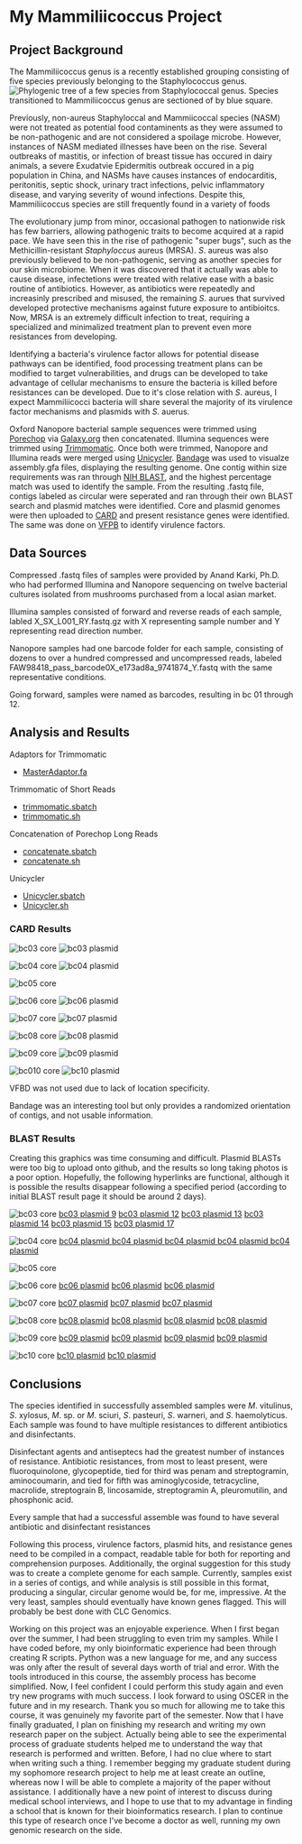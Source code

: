 # My Mammiliicoccus Project

## Project Background

The Mammiliicoccus genus is a recently established grouping consisting of five species previously belonging to the Staphylococcus genus.
![Phylogenic tree of a few species from Staphylococcal genus. Species transitioned to Mammiliicoccus genus are sectioned of by blue square.](https://github.com/biol726314/MamiliicoccusResearch/blob/main/Images/MammilicoccusPhylogeneticTree.png)

Previously, non-aureus Staphyloccal and Mammiicoccal species (NASM) were not treated as potential food contaminents as they were assumed to be non-pathogenic and are not considered a spoilage microbe. However, instances of NASM mediated illnesses have been on the rise. Several outbreaks of mastitis, or infection of breast tissue has occured in dairy animals, a severe Exudatvie Epidermitis outbreak occured in a pig population in China, and NASMs have causes instances of endocarditis, peritonitis, septic shock, urinary tract infections, pelvic inflammatory disease, and varying severity of wound infections. Despite this, Mammiliicoccus species are still frequently found in a variety of foods


The evolutionary jump from minor, occasional pathogen to nationwide risk has few barriers, allowing pathogenic traits to become acquired at a rapid pace. We have seen this in the rise of pathogenic "super bugs", such as the Methicillin-resistant *Staphyloccus* aureus (MRSA). *S*. aureus was also previously believed to be non-pathogenic, serving as another species for our skin microbiome. When it was discovered that it actually was able to cause disease, infectetions were treated with relative ease with a basic routine of antibiotics. However, as antibiotics were repeatedly and increasinly prescribed and misused, the remaining *S*. aurues that survived developed protective mechanisms against future exposure to antibioitcs. Now, MRSA is an extremely difficult infection to treat, requiring a specialized and minimalized treatment plan to prevent even more resistances from developing.


Identifying a bacteria's virulence factor allows for potential disease pathways can be identified, food processing treatment plans can be modified to target vulnerabilities, and drugs can be developed to take advantage of cellular mechanisms to ensure the bacteria is killed before resistances can be developed. Due to it's close relation with *S*. aureus, I expect Mammiliicocci bacteria will share several the majority of its virulence factor mechanisms and plasmids with *S*. auerus.  


Oxford Nanopore bacterial sample sequences were trimmed using [Porechop](https://github.com/rrwick/Porechop) via [Galaxy.org](https://usegalaxy.org/root?tool_id=toolshed.g2.bx.psu.edu/repos/iuc/porechop/porechop/0.2.4+galaxy0) then concatenated. Illumina sequences were trimmed using [Trimmomatic](https://github.com/timflutre/trimmomatic). Once both were trimmed, Nanopore and Illumina reads were merged using [Unicycler](https://github.com/rrwick/Unicycler). [Bandage](https://rrwick.github.io/Bandage/) was used to visualze assembly.gfa files, displaying the resulting genome. One contig within size requirements was ran through [NIH BLAST](https://blast.ncbi.nlm.nih.gov/Blast.cgi), and the highest percentage match was used to identify the sample. From the resulting .fastq file, contigs labeled as circular were seperated and ran through their own BLAST search and plasmid matches were identified. Core and plasmid genomes were then uploaded to [CARD](https://card.mcmaster.ca/analyze/rgi) and present resistance genes were identified. The same was done on [VFPB](https://www.mgc.ac.cn/VFs/search_VFs.htm) to identify virulence factors.


## Data Sources

Compressed .fastq files of samples were provided by Anand Karki, Ph.D. who had performed Illumina and Nanopore sequencing on twelve bacterial cultures isolated from mushrooms purchased from a local asian market.


Illumina samples consisted of forward and reverse reads of each sample, labled X_SX_L001_RY.fastq.gz with X representing sample number and Y representing read direction number.


Nanopore samples had one barcode folder for each sample, consisting of dozens to over a hundred compressed and uncompressed reads, labeled FAW98418_pass_barcode0X_e173ad8a_9741874_Y.fastq with the same representative conditions.


Going forward, samples were named as barcodes, resulting in bc 01 through 12.


## Analysis and Results

Adaptors for Trimmomatic
* [MasterAdaptor.fa](https://github.com/biol726314/MamiliicoccusResearch/blob/main/TrimmomaticAdapters/MasterAdaptor.fa)

Trimmomatic of Short Reads
* [trimmomatic.sbatch](https://github.com/biol726314/MamiliicoccusResearch/blob/main/Scripts/trimmomatic.sbatch)
* [trimmomatic.sh](https://github.com/biol726314/MamiliicoccusResearch/blob/main/Scripts/trimmomatic.sh)

Concatenation of Porechop Long Reads
* [concatenate.sbatch](https://github.com/biol726314/MamiliicoccusResearch/blob/main/Scripts/concatenate.sbatch)
* [concatenate.sh](https://github.com/biol726314/MamiliicoccusResearch/blob/main/Scripts/concatenate.sh)

Unicycler
* [Unicycler.sbatch](https://github.com/biol726314/MamiliicoccusResearch/blob/main/Scripts/Unicycler.sbatch)
* [Unicycler.sh](https://github.com/biol726314/MamiliicoccusResearch/blob/main/Scripts/Unicycler.sh)

### CARD Results

![bc03 core](https://github.com/biol726314/MamiliicoccusResearch/blob/main/Images/bc03_core_CARD_genes.png)
![bc03 plasmid](https://github.com/biol726314/MamiliicoccusResearch/blob/main/Images/bc03_plasmid_CARD_genes.png)

![bc04 core](https://github.com/biol726314/MamiliicoccusResearch/blob/main/Images/bc04_core_CARD_genes.png)
![bc04 plasmid](https://github.com/biol726314/MamiliicoccusResearch/blob/main/Images/bc04_plasmid_CARD_genes.png)

![bc05 core](https://github.com/biol726314/MamiliicoccusResearch/blob/main/Images/bc05_core_CARD_genes.png)

![bc06 core](https://github.com/biol726314/MamiliicoccusResearch/blob/main/Images/bc06_core_CARD_genes.png)
![bc06 plasmid](https://github.com/biol726314/MamiliicoccusResearch/blob/main/Images/bc06_plasmid_CARD_genes.png)

![bc07 core](https://github.com/biol726314/MamiliicoccusResearch/blob/main/Images/bc07_core_CARD_genes.png)
![bc07 plasmid](https://github.com/biol726314/MamiliicoccusResearch/blob/main/Images/bc07_plasmid_CARD_genes.png)

![bc08 core](https://github.com/biol726314/MamiliicoccusResearch/blob/main/Images/bc08_core_CARD_genes.png)
![bc08 plasmid](https://github.com/biol726314/MamiliicoccusResearch/blob/main/Images/bc08_plasmid_CARD_genes.png)

![bc09 core](https://github.com/biol726314/MamiliicoccusResearch/blob/main/Images/bc09_core_CARD_genes.png)
![bc09 plasmid](https://github.com/biol726314/MamiliicoccusResearch/blob/main/Images/bc09_plasmid_CARD_genes.png)

![bc010 core](https://github.com/biol726314/MamiliicoccusResearch/blob/main/Images/bc10_core_CARD_genes.png)
![bc10 plasmid](https://github.com/biol726314/MamiliicoccusResearch/blob/main/Images/bc10_plasmid__CARD_genes.png)


VFBD was not used due to lack of location specificity.


Bandage was an interesting tool but only provides a randomized orientation of contigs, and not usable information.


### BLAST Results

Creating this graphics was time consuming and difficult. Plasmid BLASTs were too big to upload onto github, and the results so long taking photos is a poor option. Hopefully, the following hyperlinks are functional, although it is possible the results disappear following a specified period (according to initial BLAST result page it should be around 2 days).


![bc03 core](https://github.com/biol726314/MamiliicoccusResearch/blob/main/Images/bc03_core_contig11_BLAST.png)
[bc03 plasmid 9](https://www.ncbi.nlm.nih.gov/projects/msaviewer/?anchor=0&coloring=diff&key=NCID_1_43198702_130.14.18.128_9147_1733798468_450144625_0MetA0__S_NC_PhyloTree&columns=d:120,b:55,x:17,aln,e:55,o:150)
[bc03 plasmid 12](https://www.ncbi.nlm.nih.gov/projects/msaviewer/?anchor=0&coloring=diff&key=NCID_1_43205955_130.14.18.128_9147_1733798759_3545196981_0MetA0__S_NC_PhyloTree&columns=d:120,b:55,x:17,aln,e:55,o:150)
[bc03 plasmid 13](https://www.ncbi.nlm.nih.gov/projects/msaviewer/?anchor=0&coloring=diff&key=NCID_1_43276881_130.14.18.128_9147_1733801698_2313271819_0MetA0__S_NC_PhyloTree&columns=d:120,b:55,x:17,aln,e:55,o:150)
[bc03 plasmid 14](https://www.ncbi.nlm.nih.gov/projects/msaviewer/?anchor=0&coloring=diff&key=NCID_1_43276881_130.14.18.128_9147_1733801698_2313271819_0MetA0__S_NC_PhyloTree&columns=d:120,b:55,x:17,aln,e:55,o:150)
[bc03 plasmid 15](https://www.ncbi.nlm.nih.gov/projects/msaviewer/?anchor=0&coloring=diff&key=NCID_1_43279731_130.14.18.128_9147_1733801857_53127358_0MetA0__S_NC_PhyloTree&columns=d:120,b:55,x:17,aln,e:55,o:150)
[bc03 plasmid 17](https://www.ncbi.nlm.nih.gov/projects/msaviewer/?anchor=0&coloring=diff&key=NCID_1_43084558_130.14.22.10_9147_1733801943_1119653663_0MetA0__S_NC_PhyloTree&columns=d:120,b:55,x:17,aln,e:55,o:150)

![bc04 core](https://github.com/biol726314/MamiliicoccusResearch/blob/main/Images/bc04_core_contig7_BLAST.png)
[bc04 plasmid ](https://www.ncbi.nlm.nih.gov/projects/msaviewer/?anchor=0&coloring=diff&key=NCID_1_42976860_130.14.22.10_9147_1733797472_138809528_0MetA0__S_NC_PhyloTree&columns=d:120,b:55,x:17,aln,e:55,o:150)
[bc04 plasmid ](https://www.ncbi.nlm.nih.gov/projects/msaviewer/?anchor=0&coloring=diff&key=NCID_1_43202905_130.14.18.128_9147_1733798637_3255721697_0MetA0__S_NC_PhyloTree&columns=d:120,b:55,x:17,aln,e:55,o:150)
[bc04 plasmid ](https://www.ncbi.nlm.nih.gov/projects/msaviewer/?anchor=0&coloring=diff&key=NCID_1_43277008_130.14.18.128_9147_1733801704_1388695769_0MetA0__S_NC_PhyloTree&columns=d:120,b:55,x:17,aln,e:55,o:150)
[bc04 plasmid ](https://www.ncbi.nlm.nih.gov/projects/msaviewer/?anchor=0&coloring=diff&key=NCID_1_43082705_130.14.22.10_9147_1733801838_1765218611_0MetA0__S_NC_PhyloTree&columns=d:120,b:55,x:17,aln,e:55,o:150)
[bc04 plasmid ](https://www.ncbi.nlm.nih.gov/projects/msaviewer/?key=NCID_1_43280866_130.14.18.128_9147_1733801917_15711323_0MetA0__S_NC_PhyloTree&coloring=cons)

![bc05 core](https://github.com/biol726314/MamiliicoccusResearch/blob/main/Images/bc05_core_contig12_BLAST.png)

![bc06 core](https://github.com/biol726314/MamiliicoccusResearch/blob/main/Images/bc06_core_contig4_BLAST.png)
[bc06 plasmid](https://www.ncbi.nlm.nih.gov/projects/msaviewer/?anchor=0&coloring=diff&key=NCID_1_43172868_130.14.18.128_9147_1733797474_402812267_0MetA0__S_NC_PhyloTree&columns=d:120,b:55,x:17,aln,e:55,o:150)
[bc06 plasmid](https://www.ncbi.nlm.nih.gov/projects/msaviewer/?anchor=0&coloring=diff&key=NCID_1_43203095_130.14.18.128_9147_1733798644_3374554444_0MetA0__S_NC_PhyloTree&columns=d:120,b:55,x:17,aln,e:55,o:150)
[bc06 plasmid](https://www.ncbi.nlm.nih.gov/projects/msaviewer/?anchor=0&coloring=diff&key=NCID_1_43080403_130.14.22.10_9147_1733801713_692381217_0MetA0__S_NC_PhyloTree&columns=d:120,b:55,x:17,aln,e:55,o:150)

![bc07 core](https://github.com/biol726314/MamiliicoccusResearch/blob/main/Images/bc07_core_contig8_BLAST.png)
[bc07 plasmid](https://www.ncbi.nlm.nih.gov/projects/msaviewer/?anchor=0&coloring=diff&key=NCID_1_42976941_130.14.22.10_9147_1733797476_2734418136_0MetA0__S_NC_PhyloTree&columns=d:120,b:55,x:17,aln,e:55,o:150)
[bc07 plasmid](https://www.ncbi.nlm.nih.gov/projects/msaviewer/?anchor=1053&coloring=diff&key=2mVMtLpnbUZBSVtBalhlTzYyNDM8MRA7GCMWCYMGv8og_NSvUnJjYvQh5ViwROlc-3Ssde9r_3rlYPV_w1L6UNpg_A,VunAODbr4crNxdfN5tTpw7q-uL-wvZy3lK-ahQ-KM0ascPEMQ1VyLP7Tm6rOtpeuhYbSh5GZgYibkouNvaCEoqSSgg&columns=d:120,b:55,x:17,aln,e:55,o:150)
[bc07 plasmid](https://www.ncbi.nlm.nih.gov/projects/msaviewer/?anchor=0&coloring=diff&key=NCID_1_43080561_130.14.22.10_9147_1733801720_24476864_0MetA0__S_NC_PhyloTree&columns=d:120,b:55,x:17,aln,e:55,o:150)

![bc08 core](https://github.com/biol726314/MamiliicoccusResearch/blob/main/Images/bc08_core_contig6_BLAST.png)
[bc08 plasmid](https://www.ncbi.nlm.nih.gov/projects/msaviewer/?anchor=0&coloring=diff&key=NCID_1_42976987_130.14.22.10_9147_1733797478_136099146_0MetA0__S_NC_PhyloTree&columns=d:120,b:55,x:17,aln,e:55,o:150)
[bc08 plasmid](https://www.ncbi.nlm.nih.gov/projects/msaviewer/?anchor=0&coloring=diff&key=NCID_1_43203363_130.14.18.128_9147_1733798655_3232299483_0MetA0__S_NC_PhyloTree&columns=d:120,b:55,x:17,aln,e:55,o:150)
[bc08 plasmid](https://www.ncbi.nlm.nih.gov/projects/msaviewer/?anchor=0&coloring=diff&key=NCID_1_43080651_130.14.22.10_9147_1733801726_3762634349_0MetA0__S_NC_PhyloTree&columns=d:120,b:55,x:17,aln,e:55,o:150)
[bc08 plasmid](https://www.ncbi.nlm.nih.gov/projects/msaviewer/?anchor=0&coloring=diff&key=NCID_1_43082920_130.14.22.10_9147_1733801851_950346400_0MetA0__S_NC_PhyloTree&columns=d:120,b:55,x:17,aln,e:55,o:150)

![bc09 core](https://github.com/biol726314/MamiliicoccusResearch/blob/main/Images/bc09_core_contig7_BLAST.png)
[bc09 plasmid](https://www.ncbi.nlm.nih.gov/projects/msaviewer/?anchor=0&coloring=diff&key=NCID_1_43172976_130.14.18.128_9147_1733797481_847912290_0MetA0__S_NC_PhyloTree&columns=d:120,b:55,x:17,aln,e:55,o:150)
[bc09 plasmid](https://www.ncbi.nlm.nih.gov/projects/msaviewer/?anchor=0&coloring=diff&key=NCID_1_43006579_130.14.22.10_9147_1733798661_1381015368_0MetA0__S_NC_PhyloTree&columns=d:120,b:55,x:17,aln,e:55,o:150)
[bc09 plasmid](https://www.ncbi.nlm.nih.gov/projects/msaviewer/?anchor=0&coloring=diff&key=NCID_1_43277610_130.14.18.128_9147_1733801735_332154906_0MetA0__S_NC_PhyloTree&columns=d:120,b:55,x:17,aln,e:55,o:150)
[bc09 plasmid](https://www.ncbi.nlm.nih.gov/projects/msaviewer/?anchor=0&coloring=diff&key=NCID_1_43279731_130.14.18.128_9147_1733801857_53127358_0MetA0__S_NC_PhyloTree&columns=d:120,b:55,x:17,aln,e:55,o:150)

![bc10 core](https://github.com/biol726314/MamiliicoccusResearch/blob/main/Images/bc10_core_contig3_BLAST.png)
[bc10 plasmid](https://www.ncbi.nlm.nih.gov/projects/msaviewer/?anchor=0&coloring=diff&key=NCID_1_42977059_130.14.22.10_9147_1733797483_962597726_0MetA0__S_NC_PhyloTree&columns=d:120,b:55,x:17,aln,e:55,o:150)
[bc10 plasmid](https://www.ncbi.nlm.nih.gov/projects/msaviewer/?anchor=0&coloring=diff&key=NCID_1_43203651_130.14.18.128_9147_1733798667_2477124222_0MetA0__S_NC_PhyloTree&columns=d:120,b:55,x:17,aln,e:55,o:150)


## Conclusions

The species identified in successfully assembled samples were *M*. vitulinus, *S*. xylosus, *M*. sp. or *M*. sciuri, *S*. pasteuri, *S*. warneri, and *S*. haemolyticus. Each sample was found to have multiple resistances to different antibiotics and disinfectants. 


Disinfectant agents and antiseptecs had the greatest number of instances of resistance. Antibiotic resistances, from most to least present, were fluoroquinolone, glycopeptide, tied for third was penam and streptogramin, aminocoumarin, and tied for fifth was aminoglycoside, tetracycline, macrolide, streptograin B, lincosamide, streptogramin A, pleuromutilin, and phosphonic acid.


Every sample that had a successful assemble was found to have several antibiotic and disinfectant resistances


Following this process, virulence factors, plasmid hits, and resistance genes need to be compiled in a compact, readable table for both for reporting and comprehension purposes. Additionally, the orginal suggestion for this study was to create a complete genome for each sample. Currently, samples exist in a series of contigs, and while analysis is still possible in this format, producing a singular, circular genome would be, for me, impressive. At the very least, samples should eventually have known genes flagged. This will probably be best done with CLC Genomics.


Working on this project was an enjoyable experience. When I first began over the summer, I had been struggling to even trim my samples. While I have coded before, my only bioinformatic experience had been through creating R scripts. Python was a new language for me, and any success was only after the result of several days worth of trial and error. With the tools introduced in this course, the assembly process has become simplified. Now, I feel confident I could perform this study again and even try new programs with much success. I look forward to using OSCER in the future and in my research. Thank you so much for allowing me to take this course, it was genuinely my favorite part of the semester. Now that I have finally graduated, I plan on finishing my research and writing my own research paper on the subject. Actually being able to see the experimental process of graduate students helped me to understand the way that research is performed and written. Before, I had no clue where to start when writing such a thing. I remember begging my graduate student during my sophomore research project to help me at least create an outline, whereas now I will be able to complete a majority of the paper without assistance. I additionally have a new point of interest to discuss during medical school interviews, and I hope to use that to my advantage in finding a school that is known for their bioinformatics research. I plan to continue this type of research once I've become a doctor as well, running my own genomic research on the side.
